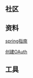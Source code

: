 ## 社区

## 资料
[spring指南](https://spring.io/guides)

[创建OAuth](https://docs.github.com/cn/developers/apps/building-oauth-apps/creating-an-oauth-app)
## 工具

